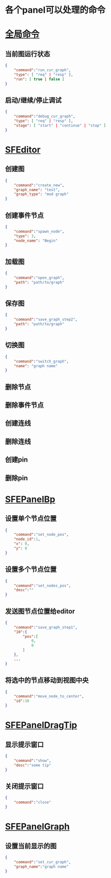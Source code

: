 # 各个panel可以处理的命令

# [全局命令](#全局命令)
## 当前图运行状态
```json
{
    "command":"run_cur_graph",
    "type": [ "req" | "resp" ],
    "run": [ true | false ]
}
```
## 启动/继续/停止调试
```json
{
    "command":"debug_cur_graph",
    "type": [ "req" | "resp" ],
    "stage": [ "start" | "continue" | "stop" ]
}
```

# [SFEditor](#SFEditor)
## 创建图
```json
{
    "command":"create_new",
    "graph_name": "test",
    "graph_type": "mod graph"
}
```
## 创建事件节点
```json
{
    "command":"spawn_node",
    "type": 3,
    "node_name": "Begin"
}
```
## 加载图
```json
{
    "command":"open_graph",
    "path": "path/to/graph"
}
```
## 保存图
```json
{
    "command":"save_graph_step2",
    "path": "path/to/graph"
}
```
## 切换图
```json
{
    "command":"switch_graph",
    "name": "graph name"
}
```
## 删除节点
## 删除事件节点
## 创建连线
## 删除连线
## 创建pin
## 删除pin

# [SFEPanelBp](#SFEPanelBp)
## 设置单个节点位置
```json
{
    "command":"set_node_pos",
    "node_id":1,
    "x": 0,
    "y": 0
}
```
## 设置多个节点位置
```json
{
    "command":"set_nodes_pos",
    "desc":""
}
```
## 发送图节点位置给editor
```json
{
    "command":"save_graph_step1",
    "10":{
        "pos":[
            0,
            0
        ]
    },
    ...
}
```
## 将选中的节点移动到视图中央
```json
{
    "command":"move_node_to_center",
    "id":10
}
```

# [SFEPanelDragTip](#SFEPanelDragTip)
## 显示提示窗口
```json
{
    "command":"show",
    "desc":"some tip"
}
```
## 关闭提示窗口
```json
{
    "command":"close"
}
```

# [SFEPanelGraph](#SFEPanelGraph)
## 设置当前显示的图
```json
{
    "command":"set_cur_graph",
    "graph_name":"graph name"
}
```